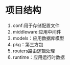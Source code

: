# 项目结构

1. conf:用于存储配置文件
2. middleware:应用中间件
3. models：应用数据库模型
4. pkg：第三方包
5. routers路由逻辑处理
6. runtime：应用运行时数据